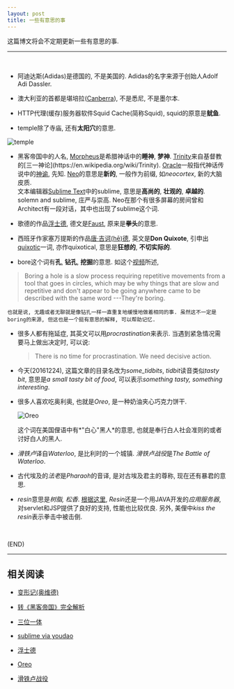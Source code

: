 ```yaml
---
layout: post
title: 一些有意思的事
---
```



这篇博文将会不定期更新一些有意思的事.

---

<br/>

*	阿迪达斯(Adidas)是德国的, 不是美国的. Adidas的名字来源于创始人Adolf Adi Dassler.

*	澳大利亚的首都是堪培拉([Canberra](https://en.wikipedia.org/wiki/Canberra)), 不是悉尼, 不是墨尔本.

*	HTTP代理(缓存)服务器软件Squid Cache(简称Squid), squid的原意是**鱿鱼**.

*	temple除了寺庙, 还有**太阳穴**的意思.

![temple](http://p0.so.qhimg.com/bdr/_240_/t015775921d1a5e28bf.gif)

*	黑客帝国中的人名, [Morpheus](https://en.wikipedia.org/wiki/Morpheus_(mythology))是希腊神话中的**睡神**, **梦神**. [Trinity](https://en.wikipedia.org/wiki/Trinity_(The_Matrix)#Name)来自基督教的[三一神论](https://en.wikipedia.org/wiki/Trinity). [Oracle](https://en.wikipedia.org/wiki/Oracle)一般指代神话传说中的[神谕](https://zh.wikipedia.org/wiki/%E7%A5%9E%E8%AB%AD), 先知. [Neo](http://youdao.com/w/neo/#keyfrom=dict2.top)的意思是**新的**, 一般作为前缀, 如*neocortex*, 新的大脑皮质.   
文本编辑器[Sublime Text](https://www.sublimetext.com/)中的sublime, 意思是**高尚的**, **壮观的**, **卓越的**. solemn and sublime, 庄严与崇高. Neo在那个有很多屏幕的房间曾和Architect有一段对话，其中也出现了sublime这个词. 

*	歌德的作品[浮士德](https://en.wikipedia.org/wiki/Faust,_Part_One), 德文是[Faust](http://www.godic.net/dicts/de/faust), 原来是**拳头**的意思.

*	西班牙作家塞万提斯的作品[唐·吉诃(hē)德](http://baike.baidu.com/item/%E5%94%90%C2%B7%E5%90%89%E8%AF%83%E5%BE%B7/59900), 英文是**Don Quixote**, 引申出[quixotic](http://youdao.com/w/quixotic/#keyfrom=dict2.top)一词, 亦作quixotical, 意思是**狂想的**, **不切实际的**.

*	bore这个词有**孔**, **钻孔**, **挖掘**的意思. 如这个[视频](https://www.youtube.com/watch?v=Qwd25JV-jnU)所述,
>Boring a hole is a slow process requiring repetitive movements from	a tool that goes in circles, which may be why things that are slow and repetitive and don't appear to be going anywhere came to be described with the same word ---They're boring.

	也就是说, 无趣或者无聊就是像钻孔一样一直重复地缓慢地做着相同的事. 虽然这不一定是boring的来源, 但这也是一个挺有意思的解释, 可以帮助记忆.

*	很多人都有拖延症, 其英文可以用*procrastination*来表示. 当遇到紧急情况需要马上做出决定时, 可以说:

	>There is no time for procrastination. We need decisive action.

*	今天(20161224), 这篇文章的目录名改为*some_tidbits*, *tidbit*读音类似*tasty bit*, 意思是*a small tasty bit of food*, 可以表示*something tasty, something interesting*.

*	很多人喜欢吃奥利奥, 也就是*Oreo*, 是一种奶油夹心巧克力饼干. 

	![Oreo](http://oimageb4.ydstatic.com/image?url=http://plnaugleclasswiki.wikispaces.com/file/view/oreos.jpg/81659151/oreos.jpg&product=PICDICT_EDIT&w=150)

	这个词在美国俚语中有*"白心"黑人*的意思, 也就是奉行白人社会准则的或者讨好白人的黑人.

*	*滑铁卢*译自*Waterloo*, 是比利时的一个城镇. *滑铁卢战役*是*The Battle of Waterloo*.

*	古代埃及的*法老*是*Pharaoh*的音译, 是对古埃及君主的尊称, 现在还有暴君的意思.

*	*resin*意思是*树脂, 松香*. [根据这里](http://youdao.com/w/eng/resin/#keyfrom=dict2.index), *Resin*还是一个用JAVA开发的*应用服务器*, 对servlet和JSP提供了良好的支持, 性能也比较优良. 另外, 美俚中*kiss the resin*表示拳击中被击倒.

<br/>

(END)

---

##	相关阅读

*	[变形记(奥维德)](https://zh.wikipedia.org/wiki/%E5%8F%98%E5%BD%A2%E8%AE%B0_(%E5%A5%A5%E7%BB%B4%E5%BE%B7))

*	[转《黑客帝国》完全解析](https://movie.douban.com/review/7172258/)

*	[三位一体](https://zh.wikipedia.org/wiki/%E4%B8%89%E4%BD%8D%E4%B8%80%E9%AB%94)

*	[sublime via youdao](http://youdao.com/w/eng/sublime/#keyfrom=dict2.index)

*	[浮士德](https://zh.wikipedia.org/wiki/%E6%B5%AE%E5%A3%AB%E5%BE%B7I)

*	[Oreo](http://youdao.com/w/eng/oreo/#keyfrom=dict2.index)

*	[滑铁卢战役](https://zh.wikipedia.org/wiki/%E6%BB%91%E9%93%81%E5%8D%A2%E6%88%98%E5%BD%B9)
